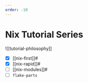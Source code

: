 ```yaml
---
order: -10
---
```


# Nix Tutorial Series

![[tutorial-philosophy]]

- [x] [[nix-first]]#
- [x] [[nix-rapid]]#
- [ ] [[nix-modules]]#
- [ ] `flake-parts`
